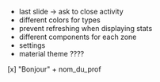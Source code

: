- last slide -> ask to close activity
- different colors for types
- prevent refreshing when displaying stats
- different components for each zone
- settings
- material theme ????

[x] "Bonjour" + nom_du_prof
